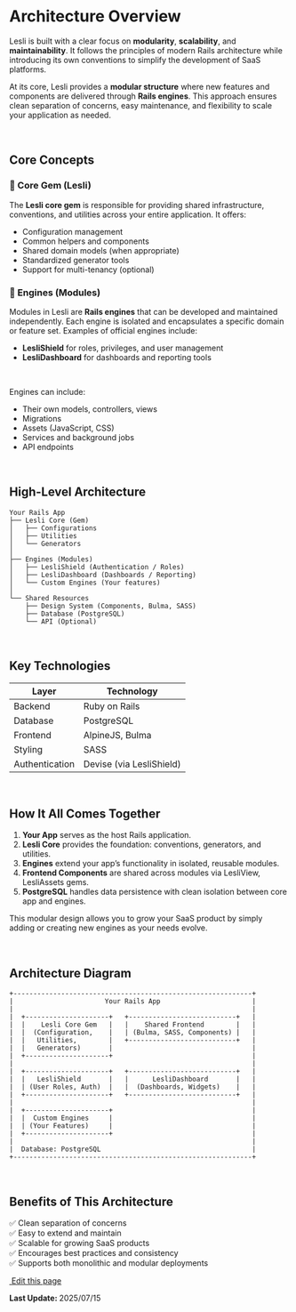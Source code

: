 # Architecture Overview

Lesli is built with a clear focus on **modularity**, **scalability**, and **maintainability**. It follows the principles of modern Rails architecture while introducing its own conventions to simplify the development of SaaS platforms.

At its core, Lesli provides a **modular structure** where new features and components are delivered through **Rails engines**. This approach ensures clean separation of concerns, easy maintenance, and flexibility to scale your application as needed.


<br/>

## Core Concepts

### 🔹 Core Gem (Lesli)
The **Lesli core gem** is responsible for providing shared infrastructure, conventions, and utilities across your entire application. It offers:

- Configuration management
- Common helpers and components
- Shared domain models (when appropriate)
- Standardized generator tools
- Support for multi-tenancy (optional)

### 🔹 Engines (Modules)
Modules in Lesli are **Rails engines** that can be developed and maintained independently. Each engine is isolated and encapsulates a specific domain or feature set. Examples of official engines include:

- **LesliShield** for roles, privileges, and user management
- **LesliDashboard** for dashboards and reporting tools

<br/>

Engines can include: 

- Their own models, controllers, views
- Migrations
- Assets (JavaScript, CSS)
- Services and background jobs
- API endpoints


<br/>

## High-Level Architecture

```
Your Rails App
├── Lesli Core (Gem)
│   ├── Configurations
│   ├── Utilities
│   └── Generators
│
├── Engines (Modules)
│   ├── LesliShield (Authentication / Roles)
│   ├── LesliDashboard (Dashboards / Reporting)
│   └── Custom Engines (Your features)
│
└── Shared Resources
    ├── Design System (Components, Bulma, SASS)
    ├── Database (PostgreSQL)
    └── API (Optional)
```


<br/>

## Key Technologies

| Layer          | Technology     |
|----------------|----------------|
| Backend        | Ruby on Rails   |
| Database       | PostgreSQL      |
| Frontend       | AlpineJS, Bulma |
| Styling        | SASS            |
| Authentication | Devise (via LesliShield) |


<br/>

## How It All Comes Together

1. **Your App** serves as the host Rails application.
2. **Lesli Core** provides the foundation: conventions, generators, and utilities.
3. **Engines** extend your app’s functionality in isolated, reusable modules.
4. **Frontend Components** are shared across modules via LesliView, LesliAssets gems.
5. **PostgreSQL** handles data persistence with clean isolation between core app and engines.

This modular design allows you to grow your SaaS product by simply adding or creating new engines as your needs evolve.

<br/>

## Architecture Diagram

```
+------------------------------------------------------------+
|                       Your Rails App                       |
|                                                            |
|  +---------------------+   +---------------------------+   |
|  |    Lesli Core Gem   |   |    Shared Frontend        |   |
|  |  (Configuration,    |   | (Bulma, SASS, Components) |   |
|  |   Utilities,        |   +---------------------------+   |
|  |   Generators)       |                                   |
|  +---------------------+                                   |
|                                                            |
|  +---------------------+   +---------------------------+   |
|  |   LesliShield       |   |      LesliDashboard       |   |
|  | (User Roles, Auth)  |   |  (Dashboards, Widgets)    |   |
|  +---------------------+   +---------------------------+   |
|                                                            |
|  +---------------------+                                   |
|  |  Custom Engines     |                                   |
|  | (Your Features)     |                                   |
|  +---------------------+                                   |
|                                                            |
|  Database: PostgreSQL                                      |
+------------------------------------------------------------+
```

<br/>

## Benefits of This Architecture

✅ Clean separation of concerns  
✅ Easy to extend and maintain  
✅ Scalable for growing SaaS products  
✅ Encourages best practices and consistency  
✅ Supports both monolithic and modular deployments


<section class="lesli-markdown-info">
    <p><a target="blank" href="https://github.com/LesliTech/Lesli/tree/master/docs/about/architecture.md"><i class="ri-external-link-fill"></i>&nbsp;Edit this page</a><p/>
    <p><b>Last Update: </b>2025/07/15</p>
</section>

<!-- This code was automatically generated -->
<!-- to update this docs please run rake docs:build -->


